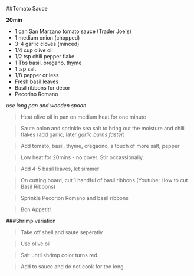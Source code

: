 ##Tomato Sauce

**20min**

- 1 can San Marzano tomato sauce (Trader Joe's) 
- 1 medium onion (chopped)
- 3-4 garlic cloves (minced) 
- 1/4 cup olive oil 
- 1/2 tsp chili pepper flake
- 1 Tbs basil, oregano, thyme  
- 1 tsp salt
- 1/8 pepper or less
- Fresh basil leaves 
- Basil ribbons for decor 
- Pecorino Romano

_use long pan and wooden spoon_

> Heat olive oil in pan on medium heat for one minute

> Saute onion and sprinkle sea salt to bring out the moisture and chili flakes  (add garlic; later _garlic burns faster_)

> Add tomato, basil, thyme, oregaono, a touch of more salt, pepper

> Low heat for 20mins - no cover. Stir occassionally. 

> Add 4-5 basil leaves, let simmer

>On cutting board, cut 1 handful of basil ribbons (Youtube: How to cut Basil Ribbons) 

> Sprinkle Pecorion Romano and basil ribbons 

> Bon Appetit! 

###Shrimp variation
> Take off shell and saute seperatly

> Use olive oil

> Salt until shrimp color turns red.

> Add to sauce and do not cook for too long
